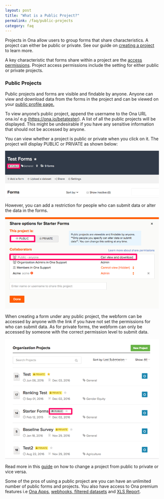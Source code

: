 ```yaml
---
layout: post
title: "What is a Public Project?"
permalink: /faq/public-projects
category: faq
---
```


Projects in Ona allow users to group forms that share characteristics. A project can either be public or private. See our guide on [creating a project](https://help.ona.io/guides/getting-started/#projects) to learn more. 

A key characteristic that forms share within a project are the [access permissions](https://help.ona.io/guides/getting-started/#project-permissions). Project access permissions include the setting for either public or private projects.

### Public Projects

Public projects and forms are visible and findable by anyone. Anyone can view and download data from the forms in the project and can be viewed on your [public profile page.](https://help.ona.io/guides/user-accounts/#edit-profile)

To view anyone’s public project, append the username to the Ona URL ona.io/<username> e.g (https://ona.io/betatester). A list of all the public projects will be displayed. This might be undesirable if you have any sensitive information that should not be accessed by anyone.

You can view whether a project is public or private when you click on it. The project will display PUBLIC or PRIVATE as shown below:

![](/content/screenshots/faq/faq-public-projects1.png)

However, you can add a restriction for people who can submit data or alter the data in the forms.

![](/content/screenshots/faq/faq-public-projects2.png)

When creating a form under any public project, the webform can be accessed by anyone with the link if you have not set the permissions for who can submit data. As for private forms, the webform can only be accessed by someone with the correct permission level to submit data.

![](/content/screenshots/faq/faq-public-projects3.png)

Read more in this [guide](https://help.ona.io/guides/projects/) on how to change a project from public to private or vice versa.

Some of the pros of using a public project are you can have an unlimited number of public forms and projects. You also have access to Ona premium features i.e [Ona Apps](https://help.ona.io/guides/onaapps/), [webhooks](https://help.ona.io/faq/adding-a-webhook),[ ](https://help.ona.io/faq/adding-a-webhook)[filtered datasets](https://help.ona.io/faq/filtered-datasets) and [XLS Report](https://help.ona.io/faq/what-is-an-xls-report).

 

